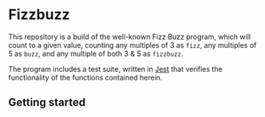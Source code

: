 # Fizzbuzz

This repository is a build of the well-known Fizz Buzz program, which will
count to a given value, counting any multiples of 3 as `fizz`, any multiples
of 5 as `buzz`, and any multiple of both 3 & 5 as `fizzbuzz`.

The program includes a test suite, written in [Jest](https://jestjs.io) that
verifies the functionality of the functions contained herein.

## Getting started
